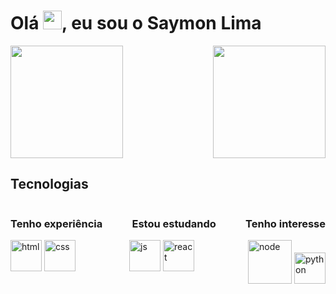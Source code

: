 
<style>
    .stats{
    display: flex;
    align-items: stretch;
    justify-content: space-between;
    }
  .title{
    display: flex;
    align-items: center;
    justify-content: space-between;
    }
  .tec{
    display: flex;
    align-items: stretch;
    justify-content: space-between;
  }
</style>

<h1>Olá <img src="https://raw.githubusercontent.com/kaueMarques/kaueMarques/master/hi.gif" height="30px">, eu sou o Saymon Lima</h1>

<div class=stats>
  <img height="180em" src="https://github-readme-stats.vercel.app/api?username=Saymondev00&show_icons=true&theme=tokyonight&include_all_commits=true&count_private=true"/>
  <img height="180em" src="https://github-readme-stats.vercel.app/api/top-langs/?username=Saymondev00&layout=compact&langs_count=7&theme=tokyonight"/>
</div>

<h2> Tecnologias</h2>
<div class=title>
<h3>Tenho experiência</h3>
<h3>Estou estudando</h3>
<h3>Tenho interesse</h3>
</div>

<div class=tec>
  <div class=xp>
    <img alt="html" height="50" src="https://cdn.jsdelivr.net/gh/devicons/devicon/icons/html5/html5-plain-wordmark.svg" />
    <img alt="css" height="50" src="https://cdn.jsdelivr.net/gh/devicons/devicon/icons/css3/css3-plain-wordmark.svg" />
  </div>

  <div class=std>
  <img alt="js" id="js" height="50" src="https://cdn.jsdelivr.net/gh/devicons/devicon/icons/javascript/javascript-plain.svg" />
  <img alt="react" height="50" src="https://cdn.jsdelivr.net/gh/devicons/devicon/icons/react/react-original-wordmark.svg" />
  </div>
  
  <div class=itr>
  <img alt="node" height="70" src="https://cdn.jsdelivr.net/gh/devicons/devicon/icons/nodejs/nodejs-plain-wordmark.svg" />
  <img alt="python" height="50" src="https://cdn.jsdelivr.net/gh/devicons/devicon/icons/python/python-original-wordmark.svg" /> 
  </div>
</div>
